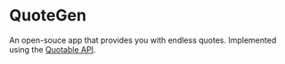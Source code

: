 # QuoteGen

An open-souce app that provides you with endless quotes. Implemented using the [Quotable API](https://github.com/lukePeavey/quotable).
